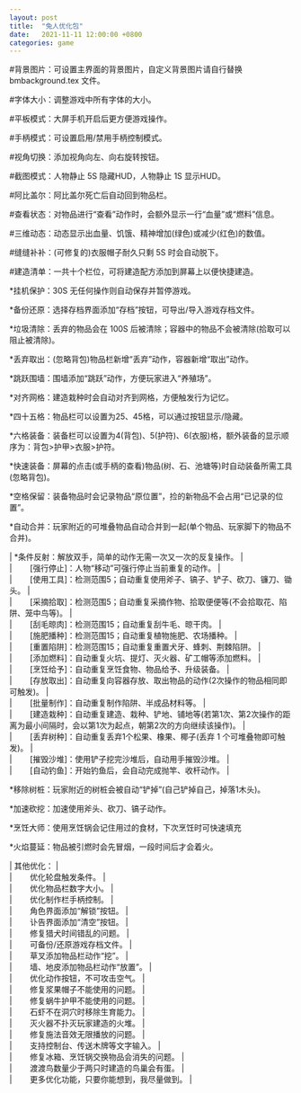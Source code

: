 ```yaml
---  
layout: post  
title:  "兔人优化包"  
date:   2021-11-11 12:00:00 +0800  
categories: game  
---  
```

  
  
 \#背景图片：可设置主界面的背景图片，自定义背景图片请自行替换 bmbackground.tex 文件。  
  
 \#字体大小：调整游戏中所有字体的大小。  
  
 \#平板模式：大屏手机开启后更方便游戏操作。  
  
 \#手柄模式：可设置启用/禁用手柄控制模式。  
  
 \#视角切换：添加视角向左、向右旋转按钮。  
  
 \#截图模式：人物静止 5S 隐藏HUD，人物静止 1S 显示HUD。  
  
 \#阿比盖尔：阿比盖尔死亡后自动回到物品栏。  
  
 \#查看状态：对物品进行“查看”动作时，会额外显示一行“血量”或“燃料”信息。  
  
 \#三维动态：动态显示出血量、饥饿、精神增加(绿色)或减少(红色)的数值。  
  
 \#缝缝补补：(可修复的)衣服帽子耐久只剩 5S 时会自动脱下。  
  
 \#建造清单：一共十个栏位，可将建造配方添加到屏幕上以便快捷建造。  
  
 \*挂机保护：30S 无任何操作则自动保存并暂停游戏。  
  
 \*备份还原：选择存档界面添加“存档”按钮，可导出/导入游戏存档文件。  
  
 \*垃圾清除：丢弃的物品会在 100S 后被清除；容器中的物品不会被清除(拾取可以阻止被清除)。  
  
 \*丢弃取出：(忽略背包)物品栏新增“丢弃”动作，容器新增“取出”动作。  
  
 \*跳跃围墙：围墙添加“跳跃”动作，方便玩家进入“养殖场”。  
  
 \*对齐网格：建造栽种时会自动对齐到网格，方便触发行为记忆。  
  
 \*四十五格：物品栏可以设置为25、45格，可以通过按钮显示/隐藏。  
  
 \*六格装备：装备栏可以设置为4(背包)、5(护符)、6(衣服)格，额外装备的显示顺序为：背包>护甲>衣服>护符。  
  
 \*快速装备：屏幕的点击(或手柄的查看)物品(树、石、池塘等)时自动装备所需工具(忽略背包)。  
  
 \*空格保留：装备物品时会记录物品“原位置”，捡的新物品不会占用“已记录的位置”。  
  
 \*自动合并：玩家附近的可堆叠物品自动合并到一起(单个物品、玩家脚下的物品不合并)。  
  
| \*条件反射：解放双手，简单的动作无需一次又一次的反复操作。   |  
| 　　[强行停止]：人物“移动”可强行停止当前重复的动作。   |  
| 　　[使用工具]：检测范围5；自动重复使用斧子、镐子、铲子、砍刀、镰刀、锄头。   |  
| 　　[采摘拾取]：检测范围5；自动重复采摘作物、拾取便便等(不会拾取花、陷阱、笼中鸟等)。   |  
| 　　[刮毛晾肉]：检测范围15；自动重复刮牛毛、晾干肉。   |  
| 　　[施肥播种]：检测范围15；自动重复植物施肥、农场播种。   |  
| 　　[重置陷阱]：检测范围15；自动重复重置犬牙、蜂刺、荆棘陷阱。   |  
| 　　[添加燃料]：自动重复火坑、提灯、灭火器、矿工帽等添加燃料。   |  
| 　　[烹饪给予]：自动重复烹饪食物、物品给予、升级装备。   |  
| 　　[存放取出]：自动重复向容器存放、取出物品的动作(2次操作的物品相同即可触发)。   |  
| 　　[批量制作]：自动重复制作陷阱、半成品材料等。   |  
| 　　[建造栽种]：自动重复建造、栽种、铲地、铺地等(若第1次、第2次操作的距离为最小间隔时，会以第1次为起点，朝第2次的方向继续该操作)。   |  
| 　　[丢弃树种]：自动重复丢弃1个松果、橡果、椰子(丢弃 1 个可堆叠物即可触发)。   |  
| 　　[摧毁沙堆]：使用铲子挖完沙堆后，自动用手摧毁沙堆。   |  
| 　　[自动钓鱼]：开始钓鱼后，会自动完成抛竿、收杆动作。   |  
  
 \*移除树桩：玩家附近的树桩会被自动“铲掉”(自己铲掉自己，掉落1木头)。  
  
 \*加速砍挖：加速使用斧头、砍刀、镐子动作。  
  
 \*烹饪大师：使用烹饪锅会记住用过的食材，下次烹饪时可快速填充  
  
 \*火焰蔓延：物品被引燃时会先冒烟，一段时间后才会着火。  
  
| 其他优化：   |  
| 　　优化轮盘触发条件。   |  
| 　　优化物品栏数字大小。   |  
| 　　优化制作栏手柄控制。   |  
| 　　角色界面添加“解锁”按钮。   |  
| 　　讣告界面添加“清空”按钮。   |  
| 　　修复猎犬时间错乱的问题。   |  
| 　　可备份/还原游戏存档文件。   |  
| 　　草叉添加物品栏动作“挖”。   |  
| 　　墙、地皮添加物品栏动作“放置”。   |  
| 　　优化动作按钮，不可攻击空气。   |  
| 　　修复浆果帽子不能使用的问题。   |  
| 　　修复蜗牛护甲不能使用的问题。   |  
| 　　石虾不在洞穴时移除生育能力。   |  
| 　　灭火器不扑灭玩家建造的火堆。   |  
| 　　修复施法音效无限播放的问题。   |  
| 　　支持控制台、传送木牌等文字输入。   |  
| 　　修复冰箱、烹饪锅交换物品会消失的问题。   |  
| 　　渡渡鸟数量少于两只时建造的鸟巢会有蛋。   |  
| 　　更多优化功能，只要你能想到，我尽量做到。   |